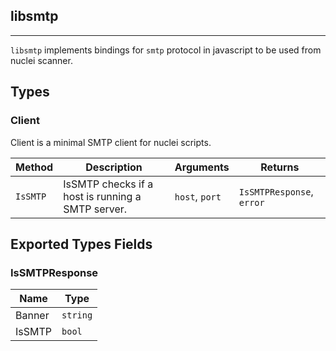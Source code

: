 ## libsmtp 
---


`libsmtp` implements bindings for `smtp` protocol in javascript
to be used from nuclei scanner.



## Types

### Client

 Client is a minimal SMTP client for nuclei scripts.

| Method | Description | Arguments | Returns |
|--------|-------------|-----------|---------|
| `IsSMTP` |  IsSMTP checks if a host is running a SMTP server. | `host`, `port` | `IsSMTPResponse`, `error` |




## Exported Types Fields
### IsSMTPResponse

| Name | Type | 
|--------|-------------|
| Banner | `string` |
| IsSMTP | `bool` |




